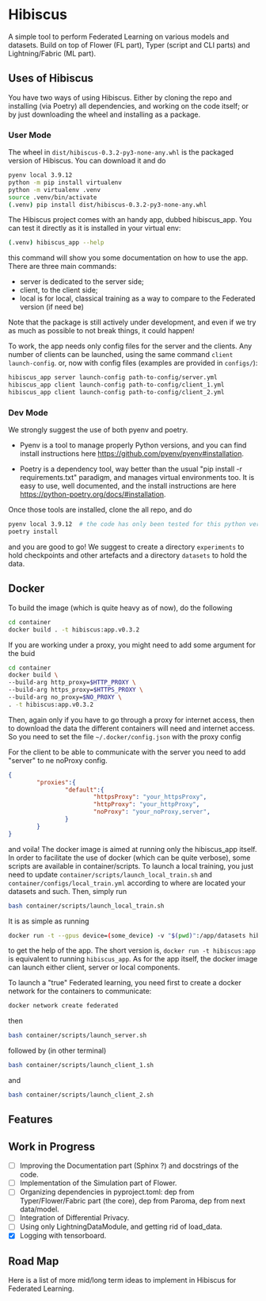 # Hibiscus

A simple tool to perform Federated Learning on various models and datasets. Build on top of Flower (FL part), Typer (script and CLI parts) and Lightning/Fabric (ML part).

## Uses of Hibiscus
You have two ways of using Hibiscus. Either by cloning the repo and installing (via Poetry) all dependencies, and working on the code itself; or by just downloading the wheel and installing as a package.

### User Mode
The wheel in `dist/hibiscus-0.3.2-py3-none-any.whl` is the packaged version of Hibiscus. You can download it and do
```bash
pyenv local 3.9.12
python -m pip install virtualenv
python -m virtualenv .venv
source .venv/bin/activate
(.venv) pip install dist/hibiscus-0.3.2-py3-none-any.whl
```
The Hibiscus project comes with an handy app, dubbed hibiscus_app. You can test it directly as it is installed in your virtual env:
```bash
(.venv) hibiscus_app --help
```

this command will show you some documentation on how to use the app. There are three main commands:
 - server is dedicated to the server side;
 - client, to the client side;
 - local is for local, classical training as a way to compare to the Federated version (if need be)

Note that the package is still actively under development, and even if we try as much as possible to not break things, it could happen!

To work, the app needs only config files for the server and the clients. Any number of clients can be launched, using the same command `client launch-config`.
or, now with config files (examples are provided in `configs/`):
```bash
hibiscus_app server launch-config path-to-config/server.yml
hibiscus_app client launch-config path-to-config/client_1.yml
hibiscus_app client launch-config path-to-config/client_2.yml
```

### Dev Mode

We strongly suggest the use of both pyenv and poetry. 

* Pyenv is a tool to manage properly Python versions, and you can find install instructions here https://github.com/pyenv/pyenv#installation. 

* Poetry is a dependency tool, way better than the usual "pip install -r requirements.txt" paradigm, and manages virtual environments too. It is easy to use, well documented, and the install instructions are here https://python-poetry.org/docs/#installation.

Once those tools are installed, clone the all repo, and do
```bash
pyenv local 3.9.12  # the code has only been tested for this python version
poetry install
```

and you are good to go! We suggest to create a directory `experiments` to hold checkpoints and other artefacts and a directory `datasets` to hold the data.

## Docker

To build the image (which is quite heavy as of now), do the following
```bash
cd container
docker build . -t hibiscus:app.v0.3.2
```



If you are working under a proxy, you might need to add some argument for the buid

```bash
cd container
docker build \
--build-arg http_proxy=$HTTP_PROXY \
--build-arg https_proxy=$HTTPS_PROXY \
--build-arg no_proxy=$NO_PROXY \
. -t hibiscus:app.v0.3.2
```

Then, again only if you have to go through a proxy for internet access, then to download the data the different containers will need and internet access.
So you need to set the file `~/.docker/config.json` with the proxy config

For the client to be able to communicate with the server you need to add "server"
to ne noProxy config.

```json
{
        "proxies":{
                "default":{
                        "httpsProxy": "your_httpsProxy",
                        "httpProxy": "your_httpProxy",
                        "noProxy": "your_noProxy,server",
                }
        }
}
```

and voila! The docker image is aimed at running only the hibiscus_app itself. In order to facilitate the use of docker (which can be quite verbose), some scripts are available in container/scripts. To launch a local training, you just need to update `container/scripts/launch_local_train.sh` and `container/configs/local_train.yml` according to where are located your datasets and such. Then, simply run
```bash
bash container/scripts/launch_local_train.sh
``` 

It is as simple as running
```bash
docker run -t --gpus device=(some_device) -v "$(pwd)":/app/datasets hibiscus:app --help
```

to get the help of the app. The short version is, `docker run -t hibiscus:app` is equivalent to running `hibiscus_app`. As for the app itself, the docker image can launch either client, server or local components.

To launch a "true" Federated learning, you need first to create a docker network for the containers to communicate:
```bash
docker network create federated
```

then 
```bash
bash container/scripts/launch_server.sh
```

followed by (in other terminal)
```bash
bash container/scripts/launch_client_1.sh
```
and 
```bash
bash container/scripts/launch_client_2.sh
```

## Features
## Work in Progress

- [ ] Improving the Documentation part (Sphinx ?) and docstrings of the code.
- [ ] Implementation of the Simulation part of Flower.
- [ ] Organizing dependencies in pyproject.toml: dep from Typer/Flower/Fabric part (the core), dep from Paroma, dep from next data/model.
- [ ] Integration of Differential Privacy.
- [ ] Using only LightningDataModule, and getting rid of load_data.
- [x] Logging with tensorboard.

 ## Road Map

 Here is a list of more mid/long term ideas to implement in Hibiscus for Federated Learning.
